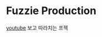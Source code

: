 # Fuzzie Production

[youtube](https://www.youtube.com/watch?v=XkOXNlHJP6M&t=433s&ab_channel=WebProdigies) 보고 따라치는 프젝
